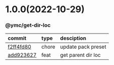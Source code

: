 <a name="1.0.0"></a>
# 1.0.0(2022-10-29)
### @ymc/get-dir-loc
commit|type|desciption
:----|:----|:----
[f2ff4fd80](https://github.com/ymc-github/js-idea/commit/4f2ff4fd80a20640b5c8832e70bf2ff0fb04e0ef)|chore|update pack preset
[add923627](https://github.com/ymc-github/js-idea/commit/0add9236274ded6b95132093486861333d858c0a)|feat|get parent dir loc